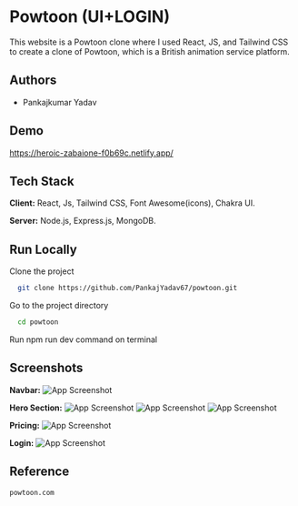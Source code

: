 # Powtoon (UI+LOGIN) 

This website is a Powtoon clone where I used React, JS, and Tailwind CSS to create a clone of Powtoon, which is a British animation service platform.

## Authors

- Pankajkumar Yadav

## Demo

https://heroic-zabaione-f0b69c.netlify.app/



## Tech Stack

**Client:** React, Js, Tailwind CSS, Font Awesome(icons), Chakra UI.


**Server:** Node.js, Express.js, MongoDB.

## Run Locally

Clone the project

```bash
  git clone https://github.com/PankajYadav67/powtoon.git
```

Go to the project directory

```bash
  cd powtoon
```
Run npm run dev command on terminal


## Screenshots

**Navbar:**
![App Screenshot](/public/ss/Screenshot%20(216).png)











**Hero Section:**
![App Screenshot](/public/ss/Screenshot%20(213).png)
![App Screenshot](/public/ss/Screenshot%20(211).png)
![App Screenshot](/public/ss/Screenshot%20(212).png)







**Pricing:**
![App Screenshot](/public/ss/Screenshot%20(215).png)




**Login:**
![App Screenshot](/public/ss/Screenshot%20(214).png)


## Reference    
    powtoon.com
